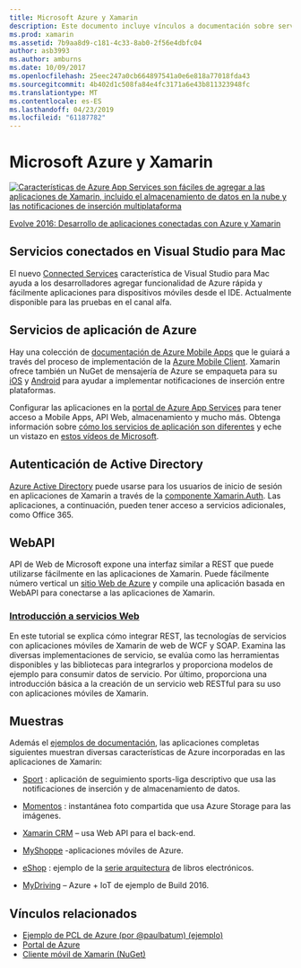 ```yaml
---
title: Microsoft Azure y Xamarin
description: Este documento incluye vínculos a documentación sobre servicios conectados en Visual Studio para Mac, Azure Mobile Apps, autenticación de Active Directory y API Web.
ms.prod: xamarin
ms.assetid: 7b9aa8d9-c181-4c33-8ab0-2f56e4dbfc04
author: asb3993
ms.author: amburns
ms.date: 10/09/2017
ms.openlocfilehash: 25eec247a0cb664897541a0e6e818a77018fda43
ms.sourcegitcommit: 4b402d1c508fa84e4fc3171a6e43b811323948fc
ms.translationtype: MT
ms.contentlocale: es-ES
ms.lasthandoff: 04/23/2019
ms.locfileid: "61187782"
---
```

# <a name="microsoft-azure-and-xamarin"></a>Microsoft Azure y Xamarin

[ ![](images/evolve-mikej-azure-sml.png "Características de Azure App Services son fáciles de agregar a las aplicaciones de Xamarin, incluido el almacenamiento de datos en la nube y las notificaciones de inserción multiplataforma")](https://evolve.xamarin.com/session/56ec886fde91c6253c277bc6)

[Evolve 2016: Desarrollo de aplicaciones conectadas con Azure y Xamarin](https://evolve.xamarin.com/session/56ec886fde91c6253c277bc6)

## <a name="connected-services-in-visual-studio-for-mac"></a>Servicios conectados en Visual Studio para Mac

El nuevo [Connected Services](connected-services.md) característica de Visual Studio para Mac ayuda a los desarrolladores agregar funcionalidad de Azure rápida y fácilmente aplicaciones para dispositivos móviles desde el IDE. Actualmente disponible para las pruebas en el canal alfa.

## <a name="azure-app-services"></a>Servicios de aplicación de Azure

Hay una colección de [documentación de Azure Mobile Apps](~/cross-platform/data-cloud/mobile-apps.md) que le guiará a través del proceso de implementación de la [Azure Mobile Client](https://www.nuget.org/packages/Microsoft.Azure.Mobile.Client/).
Xamarin ofrece también un NuGet de mensajería de Azure se empaqueta para su [iOS](https://www.nuget.org/packages/Xamarin.Azure.NotificationHubs.iOS/) y [Android](https://www.nuget.org/packages/Xamarin.Azure.NotificationHubs.Android/) para ayudar a implementar notificaciones de inserción entre plataformas.

Configurar las aplicaciones en la [portal de Azure App Services](https://portal.azure.com/) para tener acceso a Mobile Apps, API Web, almacenamiento y mucho más. Obtenga información sobre [cómo los servicios de aplicación son diferentes](http://azure.microsoft.com/updates/whats-new-with-azure-app-service/) y eche un vistazo en [estos vídeos de Microsoft](http://azure.microsoft.com/campaigns/azure-march-announcement/).

## <a name="active-directory-authentication"></a>Autenticación de Active Directory

[Azure Active Directory](~/cross-platform/data-cloud/active-directory/index.md) puede usarse para los usuarios de inicio de sesión en aplicaciones de Xamarin a través de la [componente Xamarin.Auth](https://www.nuget.org/packages/Xamarin.Auth/).
Las aplicaciones, a continuación, pueden tener acceso a servicios adicionales, como Office 365.

## <a name="webapi"></a>WebAPI

API de Web de Microsoft expone una interfaz similar a REST que puede utilizarse fácilmente en las aplicaciones de Xamarin.
Puede fácilmente número vertical un [sitio Web de Azure](https://trywebsites.azurewebsites.net/) y compile una aplicación basada en WebAPI para conectarse a las aplicaciones de Xamarin.


###  <a name="introduction-to-web-servicescross-platformdata-cloudweb-servicesindexmd"></a>[Introducción a servicios Web](~/cross-platform/data-cloud/web-services/index.md)

En este tutorial se explica cómo integrar REST, las tecnologías de servicios con aplicaciones móviles de Xamarin de web de WCF y SOAP. Examina las diversas implementaciones de servicio, se evalúa como las herramientas disponibles y las bibliotecas para integrarlos y proporciona modelos de ejemplo para consumir datos de servicio. Por último, proporciona una introducción básica a la creación de un servicio web RESTful para su uso con aplicaciones móviles de Xamarin.

## <a name="samples"></a>Muestras

Además el [ejemplos de documentación](https://github.com/xamarin/mobile-samples/tree/master/Azure), las aplicaciones completas siguientes muestran diversas características de Azure incorporadas en las aplicaciones de Xamarin:

- [Sport](https://github.com/xamarin/Sport) : aplicación de seguimiento sports-liga descriptivo que usa las notificaciones de inserción y de almacenamiento de datos.
- [Momentos](https://github.com/pierceboggan/Moments) : instantánea foto compartida que usa Azure Storage para las imágenes.
- [Xamarin CRM](https://github.com/xamarin/app-crm) – usa Web API para el back-end.
- [MyShoppe](https://github.com/jamesmontemagno/MyShoppe) -aplicaciones móviles de Azure.

- [eShop](https://github.com/dotnet-architecture/eShopOnContainers) : ejemplo de la [serie arquitectura](https://www.microsoft.com/net/learn/architecture) de libros electrónicos.
- [MyDriving](https://azure.microsoft.com/campaigns/mydriving/) – Azure + IoT de ejemplo de Build 2016.


## <a name="related-links"></a>Vínculos relacionados

- [Ejemplo de PCL de Azure (por @paulbatum) (ejemplo)](https://github.com/paulbatum/mobile-services-xamarin-pcl)
- [Portal de Azure](http://azure.microsoft.com/)
- [Cliente móvil de Xamarin (NuGet)](https://www.nuget.org/packages/Microsoft.Azure.Mobile.Client/)
